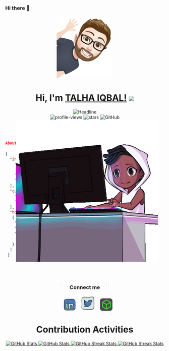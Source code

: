 ### Hi there 👋

<!--
**talhahacker123/talhahacker123** is a ✨ _special_ ✨ repository because its `README.md` (this file) appears on your GitHub profile.

Here are some ideas to get you started:

- 🔭 I’m currently working on ...
- 🌱 I’m currently learning ...
- 👯 I’m looking to collaborate on ...
- 🤔 I’m looking for help with ...
- 💬 Ask me about ...
- 📫 How to reach me: ...
- 😄 Pronouns: ...
- ⚡ Fun fact: ...
-->
<div align=center>
   <img src="https://github.com/shariqmalik/shariqmalik/raw/main/images/me.png" alt="GitHub Octocat Drinking a Cup of Coffee" height="200">
</div>
<h1 align="center">Hi, I'm <a href="" target="_blank" rel="noopener noreferrer">TALHA IQBAL!</a> <img src="https://media.giphy.com/media/hvRJCLFzcasrR4ia7z/giphy.gif" width="35"></h1>
<div align=center>
   <img src="https://readme-typing-svg.herokuapp.com?font=Architects+Daughter&color=%238A2BE2&size=48&center=true&vCenter=true&width=600&height=60&lines=I%27m+a+Pentester;Problem+Solver;Open-Source+Enthusiast;I+love+to+Automate+stuff" alt="Headline" />
</div>
<div align=center>
   <img src="https://komarev.com/ghpvc/?username=shariqmalik&style=flat&color=blueviolet" alt="profile-views"/> 
   <img src="https://img.shields.io/github/stars/shariqmalik?label=Stars&style=flat&color=blueviolet" alt="stars">
   <img alt="GitHub" src="https://img.shields.io/badge/dynamic/json?label=Followers&style=flat&color=blueviolet&query=%24.data.totalSubs&url=https%3A%2F%2Fapi.spencerwoo.com%2Fsubstats%2F%3Fsource%3Dgithub%26queryKey%3Dshariqmalik&longCache=true"/>
</div>
<img align="right" alt="GIF" style="hight:450px;width:450px;margin-right: 20px;" src="https://github.com/shariqmalik/shariqmalik/raw/main/images/coding-boy.gif">
<br><br>



```json
 
About me

{
  "Intro":[
    "I am a Pentester",
     "Creative and Logical Thinker";
    "Script Kiddie at HackTheBox",
    "Automation Lover",
  ],
  "currently_learning":[
    "API Pentesting",
    "Red Teaming"
  ],
  "hobbies":[
   {
    "Information Security research",
    "Marshal Arts",
    "Swimming"
   
   }
  ]
 }
```


<br><br>
<div align=center>
    <h3 align="center" > <img src="https://github.com/shariqmalik/shariqmalik/raw/main/images/animation.gif" width="30" height="30" style="margin-right: 10px;">Connect me<img src="https://github.com/shariqmalik/shariqmalik/raw/main/images/animation.gif" width="30" height="30" style="margin-left: 10px;"></h3>
    <div align="center"  class="icons-social" style="margin-left: 10px;">
        <a style="margin-left: 10px;"  target="_blank" href="https://www.linkedin.com/in/malikshariq/">
        <img src="https://github.com/shariqmalik/shariqmalik/raw/main/images/linkedin--v2.png"></a>
        <a style="margin-left: 10px;" target="_blank" href="https://twitter.com/_shariqmalik">
        <img src="https://github.com/shariqmalik/shariqmalik/raw/main/images/twitter-squared--v2.png" ></a>
        <a style="margin-left: 10px;"  target="_blank" href="https://app.hackthebox.com/profile/5992">
        <img src="https://github.com/shariqmalik/shariqmalik/raw/main/images/htb.png"></a>
    </div>
    <div align=center>
        <h1>Contribution Activities</h1>
        <div align="center">
            <a href="https://github.com/shariqmalik#gh-dark-mode-only">
            <img height="150em" src="https://github-readme-stats-eight-alpha-58.vercel.app/api?username=shariqmalik&theme=midnight-purple#gh-dark-mode-only&show_icons=true" alt="GitHub Stats" height="200" />
            </a>
            <a href="https://github.com/shariqmalik#gh-light-mode-only">
            <img height="150em" src="https://github-readme-stats-eight-alpha-58.vercel.app/api?username=talhahacker123=buefy#gh-light-mode-only&show_icons=true" alt="GitHub Stats" height="200" />
            </a>
            <a href="https://github.com/shariqmalik#gh-dark-mode-only">
            <img height="150em" src="https://github-readme-streak-stats-six.vercel.app/?user=MUHAMMAD TALHA IQBAL&theme=midnight-purple#gh-dark-mode-only&date_format=j%20M%5B%20Y%5D" alt="GitHub Streak Stats" height="200"/>
            </a>
            <a href="https://github.com/talhahacker123#gh-light-mode-only">
            <img height="150em" src="https://github-readme-streak-stats-six.vercel.app/?user=talhahacker123&theme=buefy#gh-light-mode-only&date_format=j%20M%5B%20Y%5D" alt="GitHub Streak Stats" height="200"/>
            </a>
        </div>
    </div>
</div>
